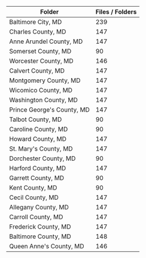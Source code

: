 | Folder                     |   Files / Folders |
|----------------------------|-------------------|
| Baltimore City, MD         |               239 |
| Charles County, MD         |               147 |
| Anne Arundel County, MD    |               147 |
| Somerset County, MD        |                90 |
| Worcester County, MD       |               146 |
| Calvert County, MD         |               147 |
| Montgomery County, MD      |               147 |
| Wicomico County, MD        |               147 |
| Washington County, MD      |               147 |
| Prince George's County, MD |               147 |
| Talbot County, MD          |                90 |
| Caroline County, MD        |                90 |
| Howard County, MD          |               147 |
| St. Mary's County, MD      |               147 |
| Dorchester County, MD      |                90 |
| Harford County, MD         |               147 |
| Garrett County, MD         |                90 |
| Kent County, MD            |                90 |
| Cecil County, MD           |               147 |
| Allegany County, MD        |               147 |
| Carroll County, MD         |               147 |
| Frederick County, MD       |               147 |
| Baltimore County, MD       |               148 |
| Queen Anne's County, MD    |               146 |